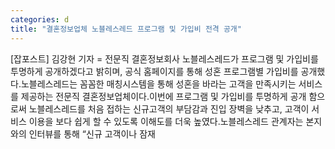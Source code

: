 ```yaml
---
categories: d
title: "결혼정보업체 노블레스레드 프로그램 및 가입비 전격 공개"
---
```

[잡포스트] 김강현 기자 = 전문직 결혼정보회사 노블레스레드가 프로그램 및 가입비를 투명하게 공개하겠다고 밝히며, 공식 홈페이지를 통해 성혼 프로그램별 가입비를 공개했다.노블레스레드는 꼼꼼한 매칭시스템을 통해 성혼을 바라는 고객을 만족시키는 서비스를 제공하는 전문직 결혼정보업체이다.이번에 프로그램 및 가입비를 투명하게 공개 함으로써 노블레스레드를 처음 접하는 신규고객의 부담감과 진입 장벽을 낮추고, 고객이 서비스 이용을 보다 쉽게 할 수 있도록 이해도를 더욱 높였다.노블레스레드 관계자는 본지와의 인터뷰를 통해 “신규 고객이나 잠재